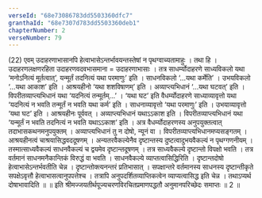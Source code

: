 ```yaml
---
verseId: "68e73086783dd5503360dfc7"
granthaId: "68e7307d783dd5503360deb1"
chapterNumber: 2
verseNumber: 79
---
```


(22) एवम् उदाहरणाभासानपि हेत्वाभासेऽन्तर्भावयन्तस्तेषां न पृथग्वाच्यतामाहुः । तथा हि । उदाहरणलक्षणरहिता उदाहरणवदवभासमाना = उदाहरणाभासाः । तत्र साधर्म्योदाहरणे साध्यविकलो यथा ‘मनोऽनित्यं मूर्तत्वात्’, यन्मूर्तं तदनित्यं यथा परमाणुः’ इति । साधनविकलो ‘…यथा कर्मेति’ । उभयविकलो ‘…यथा आकाश’ इति । आश्रयहीनो ‘यथा शशविषाणम्’ इति । अव्याप्त्यभिधानं ‘…यथा घटवत्’ इति । विपरीतव्याप्त्यभिधानं यथा ‘यदनित्यं तन्मूर्तम्…’ । ‘यथा घट’ इति वैधर्म्योदाहरणे साध्याव्यावृत्तो यथा ‘यदनित्यं न भवति तन्मूर्तं न भवति यथा कर्म’ इति । साधनाव्यावृत्तो ‘यथा परमाणुः’ इति । उभयाव्यावृत्तो ‘यथा घट’ इति । आश्रयहीनः पूर्ववत् । अव्याप्त्यभिधानं यथाऽऽकाश इति । विपरीतव्याप्त्यभिधानं यथा ‘यन्मूर्तं न भवति तदनित्यं न भवति यथाऽऽकाश’ इति । अत्र वैधर्म्योदाहरणस्य अनुपयुक्तत्वात् तदाभासकथनमनुपयुक्तम् । अव्याप्त्यभिधानं तु न दोषो, न्यूनं वा । विपरीतव्याप्त्यभिधानमप्यसङ्गतम् । आश्रयहीनत्वं चाश्रयासिद्धवददूषणम् । अन्यतरवैकल्येनैव दृष्टान्तस्य दुष्टत्वादुभयवैकल्यं न पृथग्गणनीयम् । तस्मात्साध्यवैकल्यं साधनवैकल्यं च द्वयमेव दृष्टान्तदूषणम् । तत्र साध्यवैकल्ये दृष्टान्तो विपक्षो भवति । तत्र वर्तमानं साधनमनैकान्तिकं विरुद्धं वा भवति । साधनवैकल्ये व्याप्तत्वासिद्धिरिति । दृष्टान्तदोषो हेत्वाभासेऽन्तर्भवतीति चेन्न । दृष्टान्तोक्त्यनन्तरं प्रतिभासात् । सपक्षान्तरे वर्तमानस्य साधनस्य दृष्टान्तीकृते सपक्षेऽवृत्तौ हेत्वाभासत्वानुपपत्तेश्च । तत्रापि अनुपदर्शितव्याप्तिकत्वेन व्याप्यत्वासिद्ध इति चेन्न । तथाऽप्यर्थ दोषाभावादिति ॥
॥ इति श्रीमज्जयतीर्थपूज्यचरणविरचितप्रमाणपद्धतौ अनुमानपरिच्छेदः समाप्तः ॥ 2 ॥

